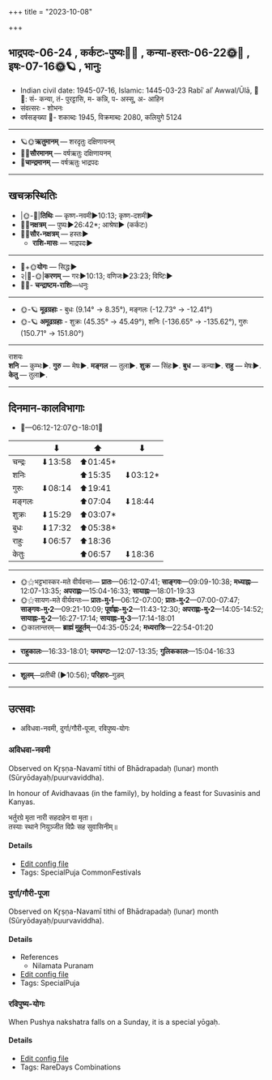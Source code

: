 +++
title = "2023-10-08"

+++
## भाद्रपदः-06-24  ,  कर्कटः-पुष्यः🌛🌌  ,  कन्या-हस्तः-06-22🌞🌌  ,  इषः-07-16🌞🪐  ,  भानुः
- Indian civil date: 1945-07-16, Islamic: 1445-03-23 Rabīʿ alʾ Awwal/Ūlā, 🌌🌞: सं- कन्या, तं- पुरट्टासि, म- कन्नि, प- अस्सू, अ- आहिन
- संवत्सरः - शोभनः
- वर्षसङ्ख्या 🌛- शकाब्दः 1945, विक्रमाब्दः 2080, कलियुगे 5124
___________________
- 🪐🌞**ऋतुमानम्** — शरदृतुः दक्षिणायनम्
- 🌌🌞**सौरमानम्** — वर्षऋतुः दक्षिणायनम्
- 🌛**चान्द्रमानम्** — वर्षऋतुः भाद्रपदः
___________________


## खचक्रस्थितिः
- |🌞-🌛|**तिथिः** — कृष्ण-नवमी►10:13; कृष्ण-दशमी►  
- 🌌🌛**नक्षत्रम्** — पुष्यः►26:42*; आश्रेषा► (कर्कटः)  
- 🌌🌞**सौर-नक्षत्रम्** — हस्तः►  
  - **राशि-मासः** — भाद्रपदः► 
___________________
- 🌛+🌞**योगः** — सिद्धः►  
- २|🌛-🌞|**करणम्** — गरः►10:13; वणिजः►23:23; विष्टिः►  
- 🌌🌛- **चन्द्राष्टम-राशिः**—धनुः  
___________________
- 🌞-🪐 **मूढग्रहाः** - बुधः (9.14° → 8.35°), मङ्गलः (-12.73° → -12.41°)
- 🌞-🪐 **अमूढग्रहाः** - शुक्रः (45.35° → 45.49°), शनिः (-136.65° → -135.62°), गुरुः (150.71° → 151.80°)
___________________
राशयः  
**शनि** — कुम्भः►. **गुरु** — मेषः►. **मङ्गल** — तुला►. **शुक्र** — सिंहः►. **बुध** — कन्या►. **राहु** — मेषः►. **केतु** — तुला►. 
___________________


## दिनमान-कालविभागाः
- 🌅—06:12-12:07🌞-18:01🌇  

|      |⬇     |⬆     |⬇     |
|------|-----|-----|------|
|चन्द्रः|⬇13:58 |⬆01:45*|     |
|शनिः   |     |⬆15:35 |⬇03:12*|
|गुरुः  |⬇08:14 |⬆19:41 |     |
|मङ्गलः |     |⬆07:04 |⬇18:44 |
|शुक्रः |⬇15:29 |⬆03:07*|     |
|बुधः   |⬇17:32 |⬆05:38*|     |
|राहुः  |⬇06:57 |⬆18:36 |     |
|केतुः  |     |⬆06:57 |⬇18:36 |
___________________
- 🌞⚝भट्टभास्कर-मते वीर्यवन्तः— **प्रातः**—06:12-07:41; **साङ्गवः**—09:09-10:38; **मध्याह्नः**—12:07-13:35; **अपराह्णः**—15:04-16:33; **सायाह्नः**—18:01-19:33  
- 🌞⚝सायण-मते वीर्यवन्तः— **प्रातः-मु॰1**—06:12-07:00; **प्रातः-मु॰2**—07:00-07:47; **साङ्गवः-मु॰2**—09:21-10:09; **पूर्वाह्णः-मु॰2**—11:43-12:30; **अपराह्णः-मु॰2**—14:05-14:52; **सायाह्नः-मु॰2**—16:27-17:14; **सायाह्नः-मु॰3**—17:14-18:01  
- 🌞कालान्तरम्— **ब्राह्मं मुहूर्तम्**—04:35-05:24; **मध्यरात्रिः**—22:54-01:20  
___________________
- **राहुकालः**—16:33-18:01; **यमघण्टः**—12:07-13:35; **गुलिककालः**—15:04-16:33  
___________________
- **शूलम्**—प्रतीची (►10:56); **परिहारः**–गुडम्  
___________________

## उत्सवाः
- अविधवा-नवमी, दुर्गा/गौरी-पूजा, रविपुष्य-योगः
### अविधवा-नवमी

Observed on Kr̥ṣṇa-Navamī tithi of Bhādrapadaḥ (lunar) month (Sūryōdayaḥ/puurvaviddha). 

In honour of Avidhavaas (in the family), by holding a feast for Suvasinis and Kanyas.

भर्तुरग्रे मृता नारी सहदाहेन वा मृता।  
तस्याः स्थाने नियुञ्जीत विप्रैः सह सुवासिनीम्॥



#### Details
- [Edit config file](https://github.com/jyotisham/adyatithi/blob/master/devatA/shakti/lunar_month/tithi/06/24/avidhavA-navamI.toml)
- Tags: SpecialPuja CommonFestivals


### दुर्गा/गौरी-पूजा

Observed on Kr̥ṣṇa-Navamī tithi of Bhādrapadaḥ (lunar) month (Sūryōdayaḥ/puurvaviddha). 



#### Details
- References
  - Nilamata Puranam
- [Edit config file](https://github.com/jyotisham/adyatithi/blob/master/devatA/shakti/lunar_month/tithi/06/24/durgA_or_gaurI-pUjA.toml)
- Tags: SpecialPuja


### रविपुष्य-योगः



When Pushya nakshatra falls on a Sunday, it is a special yōgaḥ.

#### Details
- [Edit config file](https://github.com/jyotisham/adyatithi/blob/master/time_focus/misc_combinations/description_only/ravipuSya-yOgaH.toml)
- Tags: RareDays Combinations


